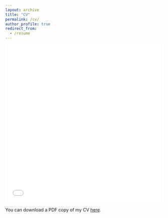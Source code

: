 ```yaml
---
layout: archive
title: "CV"
permalink: /cv/
author_profile: true
redirect_from:
  - /resume
---
```


<iframe src="/files/pdf/Chisom_CV.pdf" width="100%" height="500" frameborder="no" border="0" marginwidth="0" marginheight="0"></iframe>

You can download a PDF copy of my CV [here](/files/pdf/Chisom_CV.pdf).
